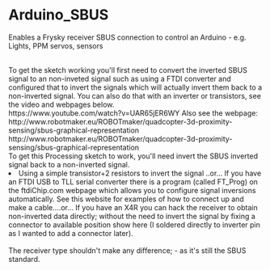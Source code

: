 # Arduino_SBUS
Enables a Frysky receiver SBUS connection to control an Arduino - e.g. Lights, PPM servos, sensors

<br>
To get the sketch working you'll first need to convert the inverted SBUS signal to an non-inveted signal such as using a FTDI converter and configured that to invert the signals which will actually invert them back to a non-inverted signal. You can also do that with an inverter or transistors, see the video and webpages below. 
<Br>
https://www.youtube.com/watch?v=UAR65jER6WY
 Also see the webpage: 
  http://www.robotmaker.eu/ROBOTmaker/quadcopter-3d-proximity-sensing/sbus-graphical-representation
  http://www.robotmaker.eu/ROBOTmaker/quadcopter-3d-proximity-sensing/sbus-graphical-representation

<br>
To get this Processing sketch to work, you'll need invert the SBUS inverted signal back to a non-inverted signal. 
<li>
Using a simple transistor+2 resistors to invert the signal ..or...
If you have an FTDI USB to TLL serial converter there is a program  (called FT_Prog) on the ftdiChip.com webpage which allows you to configure signal inversions automatically. See this website for examples of how to connect up and make a cable....or...
If you have an X4R you can hack the receiver to obtain non-inverted data directly; without the need to invert the signal by fixing a connector to available position show here (I soldered  directly to inverter pin as I wanted to add a connector later). 
</li>
<br>
The receiver type shouldn't make any difference; -  as it's still the SBUS standard.   
